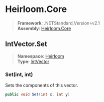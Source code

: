 # Heirloom.Core

> **Framework**: .NETStandard,Version=v2.1  
> **Assembly**: [Heirloom.Core][0]  

## IntVector.Set

> **Namespace**: [Heirloom][0]  
> **Type**: [IntVector][1]  

### Set(int, int)

Sets the components of this vector.

```cs
public void Set(int x, int y)
```

[0]: ../../../Heirloom.Core.md
[1]: ../IntVector.md
